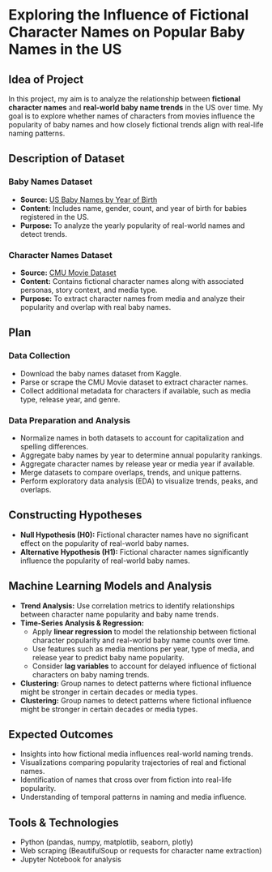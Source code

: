 # Exploring the Influence of Fictional Character Names on Popular Baby Names in the US

## Idea of Project
In this project, my aim is to analyze the relationship between **fictional character names** and **real-world baby name trends** in the US over time. My goal is to explore whether names of characters from movies influence the popularity of baby names and how closely fictional trends align with real-life naming patterns.

## Description of Dataset

### Baby Names Dataset
- **Source:** [US Baby Names by Year of Birth](https://www.kaggle.com/datasets/thedevastator/us-baby-names-by-year-of-birth)  
- **Content:** Includes name, gender, count, and year of birth for babies registered in the US.  
- **Purpose:** To analyze the yearly popularity of real-world names and detect trends.

### Character Names Dataset
- **Source:** [CMU Movie Dataset](https://www.cs.cmu.edu/~ark/personas/)  
- **Content:** Contains fictional character names along with associated personas, story context, and media type.  
- **Purpose:** To extract character names from media and analyze their popularity and overlap with real baby names.

## Plan

### Data Collection
- Download the baby names dataset from Kaggle.  
- Parse or scrape the CMU Movie dataset to extract character names.  
- Collect additional metadata for characters if available, such as media type, release year, and genre.

### Data Preparation and Analysis
- Normalize names in both datasets to account for capitalization and spelling differences.  
- Aggregate baby names by year to determine annual popularity rankings.  
- Aggregate character names by release year or media year if available.  
- Merge datasets to compare overlaps, trends, and unique patterns.  
- Perform exploratory data analysis (EDA) to visualize trends, peaks, and overlaps.

## Constructing Hypotheses
- **Null Hypothesis (H0):** Fictional character names have no significant effect on the popularity of real-world baby names.  
- **Alternative Hypothesis (H1):** Fictional character names significantly influence the popularity of real-world baby names.

## Machine Learning Models and Analysis
- **Trend Analysis:** Use correlation metrics to identify relationships between character name popularity and baby name trends.  
- **Time-Series Analysis & Regression:**  
  - Apply **linear regression** to model the relationship between fictional character popularity and real-world baby name counts over time.  
  - Use features such as media mentions per year, type of media, and release year to predict baby name popularity.  
  - Consider **lag variables** to account for delayed influence of fictional characters on baby naming trends.  
- **Clustering:** Group names to detect patterns where fictional influence might be stronger in certain decades or media types.   
- **Clustering:** Group names to detect patterns where fictional influence might be stronger in certain decades or media types.  

## Expected Outcomes
- Insights into how fictional media influences real-world naming trends.  
- Visualizations comparing popularity trajectories of real and fictional names.  
- Identification of names that cross over from fiction into real-life popularity.  
- Understanding of temporal patterns in naming and media influence.

## Tools & Technologies
- Python (pandas, numpy, matplotlib, seaborn, plotly)  
- Web scraping (BeautifulSoup or requests for character name extraction)  
- Jupyter Notebook for analysis  
